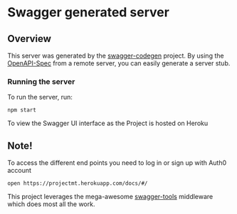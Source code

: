 # Swagger generated server

## Overview
This server was generated by the [swagger-codegen](https://github.com/swagger-api/swagger-codegen) project.  By using the [OpenAPI-Spec](https://github.com/OAI/OpenAPI-Specification) from a remote server, you can easily generate a server stub.

### Running the server
To run the server, run:

```
npm start
```

To view the Swagger UI interface as the Project is hosted on Heroku
## Note! 
To access the different end points you need to log in or sign up with Auth0 account

```
open https://projectmt.herokuapp.com/docs/#/
```

This project leverages the mega-awesome [swagger-tools](https://github.com/apigee-127/swagger-tools) middleware which does most all the work.
